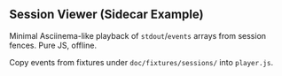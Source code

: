 ## Session Viewer (Sidecar Example)

Minimal Asciinema-like playback of `stdout`/`events` arrays from session fences. Pure JS, offline.

Copy events from fixtures under `doc/fixtures/sessions/` into `player.js`.
